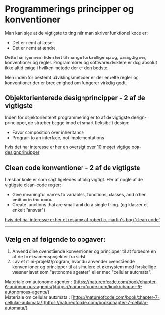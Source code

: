 # Programmerings principper og konventioner

Man kan sige at de vigtigste to ting når man skriver funktionel kode er:
- Det er nemt at læse
- Det er nemt at ændre

Dette har igennem tiden ført til mange forksellige sprog, paragdigmer, konventioner og regler.  Programmører og softwareudviklere er dog absolut ikke altid enige i hvilken metode der er den bedste.

Men inden for bestemt udviklingsmetoder er der enkelte regler og konventioner der er bred enighed om fungerer virkelig godt.

## Objektorienterede designprincipper - 2 af de vigtigste
Inden for objektorienteret programmering er to af de vigtigste design-principper, de stræber begge imod et smart fleksibelt design:

- Favor composition over inheritance
- Program to an interface, not implementations

[hvis det har interesse er her en oversigt over 10 meget vigtige oop-designprincipper](https://hackernoon.com/10-oop-design-principles-every-programmer-should-know-f187436caf65) 

## Clean code konventioner - 2 af de vigtigste
Læsbar kode er som sagt ligeledes utrolig vigtigt. Her af nogle af de vigtigste clean-code regler:

- Give meaningful names to variables, functions, classes, and other entities in the code.
- Create functions that are small and do a single thing. (og klasser et enkelt "ansvar")

[hvis det har interesse er her et resume af robert c. martin's bog 'clean code'](https://csiitian.blog/clean-code-by-robert-c-martin-book-summary-32690db5e75b)

--------------------------------------------------------

## Vælg en af følgende to opgaver:

1. Anvend dine ovenstående konventioner og principper til at forbedre en af de to eksamensprojekter fra sidst
2. Lav et mini-projekt/program, hvor du anvender ovenstående konventioner og principper til at simulere et økosystem med forskellige væsner lavet som "autonome agenter" eller med "cellular automata".  

Materiale om autonome agenter : [https://natureofcode.com/book/chapter-6-autonomous-agents/](https://natureofcode.com/book/chapter-6-autonomous-agents/)      
Materiale om cellular automata : [https://natureofcode.com/book/chapter-7-cellular-automata/](https://natureofcode.com/book/chapter-7-cellular-automata/)